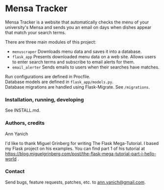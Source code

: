 # Mensa Tracker
Mensa Tracker is a website that automatically checks the menu of your
university's Mensa and sends you an email on days when dishes appear that match 
your search terms.

There are three main modules of this project:
- `menuscraper` 
Downloads menu data and saves it into a database.
- `flask_app` Presents downloaded menu data on a web site. Allows users to enter search 
terms and subscribe to email alerts for them.
- `email_alerter` Sends emails to users when their searches have matches.

Run configurations are defined in Procfile.  
Database models are defined in `flask_app/models.py`.  
Database migrations are handled using Flask-Migrate.  See `/migrations`.


### Installation, running, developing
See INSTALL.md.

### Authors, credits
Ann Yanich  

I'd like to thank Miguel Grinberg for writing The Flask 
Mega-Tutorial.  I based my Flask project on his examples. You can find part 1 of 
his tutorial at  
https://blog.miguelgrinberg.com/post/the-flask-mega-tutorial-part-i-hello-world .

### Contact
Send bugs, feature requests, patches, etc. to ann.yanich@gmail.com.  
